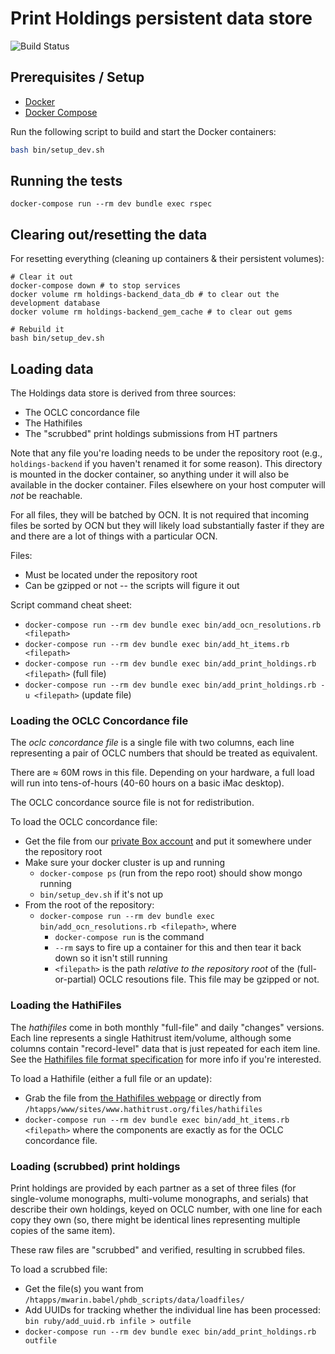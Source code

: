 # Print Holdings persistent data store



![Build Status](https://github.com/hathitrust/holdings-backend/workflows/Docker%20Build/badge.svg)


## Prerequisites / Setup

* [Docker](https://docs.docker.com/install/)
* [Docker Compose](https://docs.docker.com/compose/install/)

Run the following script to build and start the Docker containers:

```bash
bash bin/setup_dev.sh
```

## Running the tests

`docker-compose run --rm dev bundle exec rspec`

## Clearing out/resetting the data
For resetting everything (cleaning up containers & their persistent volumes):

```shell script
# Clear it out
docker-compose down # to stop services
docker volume rm holdings-backend_data_db # to clear out the development database
docker volume rm holdings-backend_gem_cache # to clear out gems

# Rebuild it
bash bin/setup_dev.sh
```

## Loading data

The Holdings data store is derived from three sources:
  * The OCLC concordance file
  * The Hathifiles
  * The "scrubbed" print holdings submissions from HT partners
  
Note that any file you're loading needs to be under the repository 
root (e.g., `holdings-backend` if you haven't renamed it for some reason).
This directory is mounted in the docker container, so anything under
it will also be available in the docker container. Files elsewhere on 
your host computer will *not* be reachable.

For all files, they will be batched by OCN. It is not required that incoming
files be sorted by OCN but they will likely load substantially faster if they
are and there are a lot of things with a particular OCN.

Files:
* Must be located under the repository root
* Can be gzipped or not -- the scripts will figure it out

Script command cheat sheet:
* `docker-compose run --rm dev bundle exec bin/add_ocn_resolutions.rb <filepath>`
* `docker-compose run --rm dev bundle exec bin/add_ht_items.rb <filepath>`
* `docker-compose run --rm dev bundle exec bin/add_print_holdings.rb
 <filepath>` (full file)
* `docker-compose run --rm dev bundle exec bin/add_print_holdings.rb -u
 <filepath>` (update file)

### Loading the OCLC Concordance file

The _oclc concordance file_ is a single file with two columns, each line
representing a pair of OCLC numbers that should be treated as equivalent.

There are ≈ 60M rows in this file. Depending on your hardware, a full
load will run into tens-of-hours (40-60 hours on a basic iMac desktop).

The OCLC concordance source file is not for redistribution.

To load the OCLC concordance file:
  * Get the file from our [private Box account](https://umich.app.box.com/file/643800968350)
    and put it somewhere under the repository root 
  * Make sure your docker cluster is up and running 
    * `docker-compose ps` (run from the repo root) should show mongo running 
    * `bin/setup_dev.sh` if it's not up
  * From the root of the repository:
    * `docker-compose run --rm dev bundle exec bin/add_ocn_resolutions.rb <filepath>`, where
      * `docker-compose run` is the command
      * `--rm` says to fire up a container for this and then tear it back 
      down so it isn't still running
      * `<filepath>` is the path _relative to the repository root_
       of the (full-or-partial) OCLC resoutions file. This file may be gzipped or not. 


### Loading the HathiFiles

The _hathifiles_ come in both monthly "full-file" and daily "changes"
versions. Each line represents a single Hathitrust item/volume,
although some columns contain "record-level" data that is just repeated
for each item line. See the 
[Hathifiles file format specification](https://www.hathitrust.org/hathifiles_description)
for more info if you're interested.

To load a Hathifile (either a full file or an update):
  * Grab the file from [the Hathifiles webpage](https://www.hathitrust.org/hathifiles)
  or directly from `/htapps/www/sites/www.hathitrust.org/files/hathifiles`
  * `docker-compose run --rm dev bundle exec bin/add_ht_items.rb <filepath>`
  where the components are exactly as for the OCLC concordance file.

### Loading (scrubbed) print holdings

Print holdings are provided by each partner as a set of three files 
(for single-volume monographs, multi-volume monographs, and serials)
that describe their own holdings, keyed on OCLC number, with one line for
each copy they own (so, there might be identical lines representing multiple
copies of the same item). 

These raw files are "scrubbed" and verified, resulting in scrubbed files.

To load a scrubbed file:
  * Get the file(s) you want from `/htapps/mwarin.babel/phdb_scripts/data/loadfiles/`
  * Add UUIDs for tracking whether the individual line has been processed: `bin ruby/add_uuid.rb infile > outfile`
  * `docker-compose run --rm dev bundle exec bin/add_print_holdings.rb outfile`

